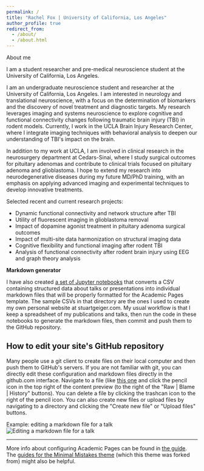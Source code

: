 ```yaml
---
permalink: /
title: "Rachel Fox | University of California, Los Angeles"
author_profile: true
redirect_from: 
  - /about/
  - /about.html
---
```


About me

I am a student researcher and pre-medical neuroscience student at the University of California, Los Angeles.

I am an undergraduate neuroscience student and researcher at the University of California, Los Angeles. I am interested in neurology and translational neuroscience, with a focus on the determination of biomarkers and the discovery of novel treatment and diagnostic targets. My research leverages imaging and systems neuroscience to explore cognitive and functional connectivity changes following traumatic brain injury (TBI) in rodent models. Currently, I work in the UCLA Brain Injury Research Center, where I integrate imaging techniques with behavioral analysis to deepen our understanding of TBI's impact on the brain.

In addition to my work at UCLA, I am involved in clinical research in the neurosurgery department at Cedars-Sinai, where I study surgical outcomes for pituitary adenomas and contribute to clinical trials focused on pituitary adenoma and glioblastoma. I hope to extend my research into neurodegenerative diseases during my future MD/PhD training, with an emphasis on applying advanced imaging and experimental techniques to develop innovative treatments.

Selected recent and current research projects:
- Dynamic functional connectivity and network structure after TBI
- Utility of fluorescent imaging in glioblastoma removal
- Impact of dopamine agonist treatment in pituitary adenoma surgical outcomes
- Impact of multi-site data harmonization on structural imaging data
- Cognitive flexibility and functional imaging after rodent TBI
- Analysis of functional connectivity after rodent brain injury using EEG and graph theory analysis




**Markdown generator**

I have also created [a set of Jupyter notebooks](https://github.com/academicpages/academicpages.github.io/tree/master/markdown_generator
) that converts a CSV containing structured data about talks or presentations into individual markdown files that will be properly formatted for the Academic Pages template. The sample CSVs in that directory are the ones I used to create my own personal website at stuartgeiger.com. My usual workflow is that I keep a spreadsheet of my publications and talks, then run the code in these notebooks to generate the markdown files, then commit and push them to the GitHub repository.

How to edit your site's GitHub repository
------
Many people use a git client to create files on their local computer and then push them to GitHub's servers. If you are not familiar with git, you can directly edit these configuration and markdown files directly in the github.com interface. Navigate to a file (like [this one](https://github.com/academicpages/academicpages.github.io/blob/master/_talks/2012-03-01-talk-1.md) and click the pencil icon in the top right of the content preview (to the right of the "Raw | Blame | History" buttons). You can delete a file by clicking the trashcan icon to the right of the pencil icon. You can also create new files or upload files by navigating to a directory and clicking the "Create new file" or "Upload files" buttons. 

Example: editing a markdown file for a talk
![Editing a markdown file for a talk](/images/editing-talk.png)

------
More info about configuring Academic Pages can be found in [the guide](https://academicpages.github.io/markdown/). The [guides for the Minimal Mistakes theme](https://mmistakes.github.io/minimal-mistakes/docs/configuration/) (which this theme was forked from) might also be helpful.
